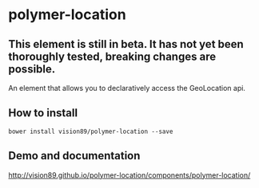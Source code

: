 # polymer-location

## This element is still in beta.  It has not yet been thoroughly tested, breaking changes are possible.

An element that allows you to declaratively access the GeoLocation api.

## How to install

    bower install vision89/polymer-location --save
    
## Demo and documentation    

  http://vision89.github.io/polymer-location/components/polymer-location/